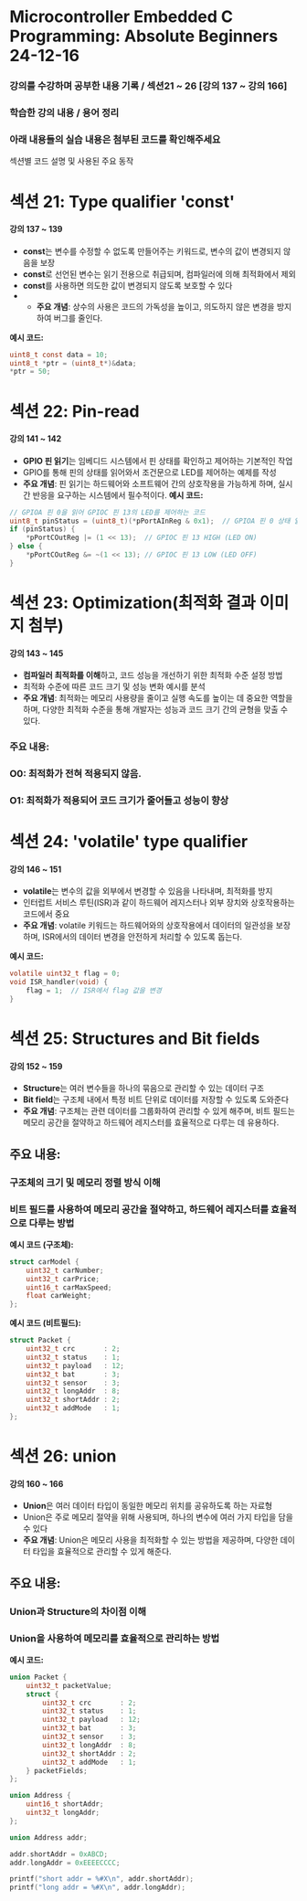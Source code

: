 # Microcontroller Embedded C Programming: Absolute Beginners 24-12-16

### 강의를 수강하며 공부한 내용 기록 / 섹션21 ~ 26 [강의 137 ~ 강의 166]

### 학습한 강의 내용 / 용어 정리  
### 아래 내용들의 실습 내용은 첨부된 코드를 확인해주세요

섹션별 코드 설명 및 사용된 주요 동작

# 섹션 21: Type qualifier 'const'  
#### 강의 137 ~ 139
- **const**는 변수를 수정할 수 없도록 만들어주는 키워드로, 변수의 값이 변경되지 않음을 보장
- **const**로 선언된 변수는 읽기 전용으로 취급되며, 컴파일러에 의해 최적화에서 제외
- **const**를 사용하면 의도한 값이 변경되지 않도록 보호할 수 있다
- - **주요 개념**: 상수의 사용은 코드의 가독성을 높이고, 의도하지 않은 변경을 방지하여 버그를 줄인다.

**예시 코드:**
```c
uint8_t const data = 10;
uint8_t *ptr = (uint8_t*)&data;
*ptr = 50;  
```

# 섹션 22: Pin-read
#### 강의 141 ~ 142
- **GPIO 핀 읽기**는 임베디드 시스템에서 핀 상태를 확인하고 제어하는 기본적인 작업
- GPIO를 통해 핀의 상태를 읽어와서 조건문으로 LED를 제어하는 예제를 작성
- **주요 개념**: 핀 읽기는 하드웨어와 소프트웨어 간의 상호작용을 가능하게 하며, 실시간 반응을 요구하는 시스템에서 필수적이다.
**예시 코드:**
```c
// GPIOA 핀 0을 읽어 GPIOC 핀 13의 LED를 제어하는 코드
uint8_t pinStatus = (uint8_t)(*pPortAInReg & 0x1);  // GPIOA 핀 0 상태 읽기
if (pinStatus) {
    *pPortCOutReg |= (1 << 13);  // GPIOC 핀 13 HIGH (LED ON)
} else {
    *pPortCOutReg &= ~(1 << 13); // GPIOC 핀 13 LOW (LED OFF)
}
```

# 섹션 23: Optimization(최적화 결과 이미지 첨부)
#### 강의 143 ~ 145
- **컴파일러 최적화를 이해**하고, 코드 성능을 개선하기 위한 최적화 수준 설정 방법
- 최적화 수준에 따른 코드 크기 및 성능 변화 예시를 분석
- **주요 개념**: 최적화는 메모리 사용량을 줄이고 실행 속도를 높이는 데 중요한 역할을 하며, 다양한 최적화 수준을 통해 개발자는 성능과 코드 크기 간의 균형을 맞출 수 있다.

### 주요 내용:
### O0: 최적화가 전혀 적용되지 않음.
### O1: 최적화가 적용되어 코드 크기가 줄어들고 성능이 향상

# 섹션 24: 'volatile' type qualifier
#### 강의 146 ~ 151
- **volatile**는 변수의 값을 외부에서 변경할 수 있음을 나타내며, 최적화를 방지
- 인터럽트 서비스 루틴(ISR)과 같이 하드웨어 레지스터나 외부 장치와 상호작용하는 코드에서 중요
- **주요 개념**: volatile 키워드는 하드웨어와의 상호작용에서 데이터의 일관성을 보장하며, ISR에서의 데이터 변경을 안전하게 처리할 수 있도록 돕는다.

**예시 코드:**
```c
volatile uint32_t flag = 0;
void ISR_handler(void) {
    flag = 1;  // ISR에서 flag 값을 변경
}
```

# 섹션 25: Structures and Bit fields
#### 강의 152 ~ 159
- **Structure**는 여러 변수들을 하나의 묶음으로 관리할 수 있는 데이터 구조
- **Bit field**는 구조체 내에서 특정 비트 단위로 데이터를 저장할 수 있도록 도와준다
- **주요 개념**: 구조체는 관련 데이터를 그룹화하여 관리할 수 있게 해주며, 비트 필드는 메모리 공간을 절약하고 하드웨어 레지스터를 효율적으로 다루는 데 유용하다.

## 주요 내용:
### 구조체의 크기 및 메모리 정렬 방식 이해
### 비트 필드를 사용하여 메모리 공간을 절약하고, 하드웨어 레지스터를 효율적으로 다루는 방법

**예시 코드 (구조체):**
```c
struct carModel {
    uint32_t carNumber;
    uint32_t carPrice;
    uint16_t carMaxSpeed;
    float carWeight;
};
```
**예시 코드 (비트필드):**
```c
struct Packet {
    uint32_t crc       : 2;
    uint32_t status    : 1;
    uint32_t payload   : 12;
    uint32_t bat       : 3;
    uint32_t sensor    : 3;
    uint32_t longAddr  : 8;
    uint32_t shortAddr : 2;
    uint32_t addMode   : 1;
};
```
# 섹션 26: union
#### 강의 160 ~ 166
- **Union**은 여러 데이터 타입이 동일한 메모리 위치를 공유하도록 하는 자료형
- Union은 주로 메모리 절약을 위해 사용되며, 하나의 변수에 여러 가지 타입을 담을 수 있다
- **주요 개념**: Union은 메모리 사용을 최적화할 수 있는 방법을 제공하며, 다양한 데이터 타입을 효율적으로 관리할 수 있게 해준다.

## 주요 내용:
### Union과 Structure의 차이점 이해
### Union을 사용하여 메모리를 효율적으로 관리하는 방법

**예시 코드:**
```c
union Packet {
    uint32_t packetValue;
    struct {
        uint32_t crc       : 2;
        uint32_t status    : 1;
        uint32_t payload   : 12;
        uint32_t bat       : 3;
        uint32_t sensor    : 3;
        uint32_t longAddr  : 8;
        uint32_t shortAddr : 2;
        uint32_t addMode   : 1;
    } packetFields;
};
```
```c
union Address {
    uint16_t shortAddr;
    uint32_t longAddr;
};
```
```c
union Address addr;

addr.shortAddr = 0xABCD;
addr.longAddr = 0xEEEECCCC;

printf("short addr = %#X\n", addr.shortAddr);
printf("long addr = %#X\n", addr.longAddr);
```
